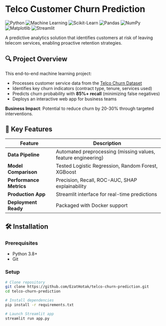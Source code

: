 #  Telco Customer Churn Prediction

![Python](https://img.shields.io/badge/python-3670A0?style=for-the-badge&logo=python&logoColor=ffdd54)
![Machine Learning](https://img.shields.io/badge/Machine%20Learning-FF6F00?style=for-the-badge)
![Scikit-Learn](https://img.shields.io/badge/Scikit--Learn-F7931E?style=for-the-badge)
![Pandas](https://img.shields.io/badge/pandas-150458?style=for-the-badge&logo=pandas&logoColor=white)
![NumPy](https://img.shields.io/badge/numpy-013243?style=for-the-badge&logo=numpy&logoColor=white)
![Matplotlib](https://img.shields.io/badge/Matplotlib-11557C?style=for-the-badge&logo=matplotlib&logoColor=white)
![Streamlit](https://img.shields.io/badge/Streamlit-FF4B4B?style=for-the-badge)


A predictive analytics solution that identifies customers at risk of leaving telecom services, enabling proactive retention strategies.



## 🔍 Project Overview
This end-to-end machine learning project:
- Processes customer service data from the [Telco Churn Dataset](https://www.kaggle.com/datasets/blastchar/telco-customer-churn)
- Identifies key churn indicators (contract type, tenure, services used)
- Predicts churn probability with **85%+ recall** (minimizing false negatives)
- Deploys an interactive web app for business teams

**Business Impact**: Potential to reduce churn by 20-30% through targeted interventions.

## 🚀 Key Features
| Feature | Description |
|---------|-------------|
| **Data Pipeline** | Automated preprocessing (missing values, feature engineering) |
| **Model Comparison** | Tested Logistic Regression, Random Forest, XGBoost |
| **Performance Metrics** | Precision, Recall, ROC-AUC, SHAP explainability |
| **Production App** | Streamlit interface for real-time predictions |
| **Deployment Ready** | Packaged with Docker support |





## 🛠️ Installation

### Prerequisites
- Python 3.8+
- Git

### Setup
```bash
# Clone repository
git clone https://github.com/EzatHotak/telco-churn-prediction.git
cd telco-churn-prediction

# Install dependencies
pip install -r requirements.txt

# Launch Streamlit app
streamlit run app.py

